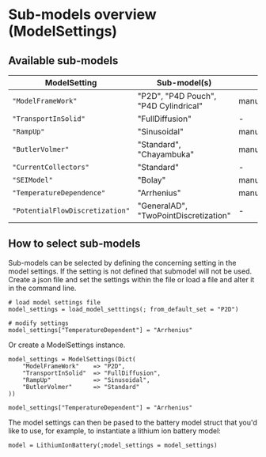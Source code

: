 # Sub-models overview (ModelSettings)

## Available sub-models


| ModelSetting                      | Sub-model(s)                              | Description                           |      
|-----------------------------------|-------------------------------------------|---------------------------------------|
| `"ModelFrameWork"`                | "P2D", "P4D Pouch", "P4D Cylindrical"     | manuals/user_guide/pxd_model          |
| `"TransportInSolid"`              | "FullDiffusion"                           | -                                     |
| `"RampUp"`                        | "Sinusoidal"                              | manuals/user_guide/ramp_up            |
| `"ButlerVolmer"`                  | "Standard", "Chayambuka"                  | manuals/user_guide/sodium_ion_model   |
| `"CurrentCollectors"`             | "Standard"                                | -                                     |
| `"SEIModel"`                      | "Bolay"                                   | manuals/user_guide/sei_model          |
| `"TemperatureDependence"`         | "Arrhenius"                               | manuals/user_guide/arrhenius          |
| `"PotentialFlowDiscretization"`   | "GeneralAD", "TwoPointDiscretization"     | -                                     |

## How to select sub-models

Sub-models can be selected by defining the concerning setting in the model settings. If the setting is not defined that submodel will not be used. Create a json file and set the settings within the file or load a file and alter it in the command line.

```
# load model settings file
model_settings = load_model_setttings(; from_default_set = "P2D")

# modify settings
model_settings["TemperatureDependent"] = "Arrhenius"
```

Or create a ModelSettings instance.

```
model_settings = ModelSettings(Dict(
    "ModelFrameWork"    => "P2D",
    "TransportInSolid"  => "FullDiffusion",
    "RampUp"            => "Sinusoidal",
    "ButlerVolmer"      => "Standard"
))

model_settings["TemperatureDependent"] = "Arrhenius"
```

The model settings can then be pased to the battery model struct that you'd like to use, for example, to instantiate a lithium ion battery model:

```
model = LithiumIonBattery(;model_settings = model_settings)
```